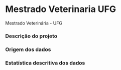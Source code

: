 # Mestrado Veterinaria UFG

Mestrado Veterinária - UFG

### Descrição do projeto


### Origem dos dados


### Estatística descritiva dos dados


